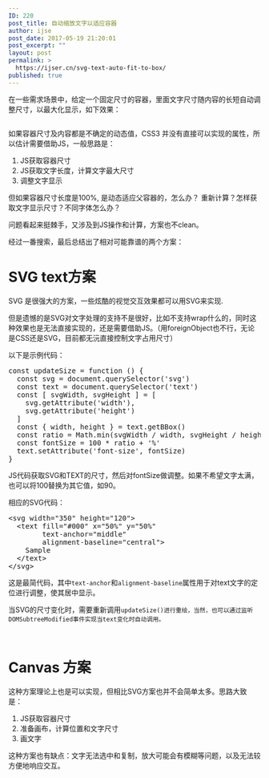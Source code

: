 ```yaml
---
ID: 220
post_title: 自动缩放文字以适应容器
author: ijse
post_date: 2017-05-19 21:20:01
post_excerpt: ""
layout: post
permalink: >
  https://ijser.cn/svg-text-auto-fit-to-box/
published: true
---
```

在一些需求场景中，给定一个固定尺寸的容器，里面文字尺寸随内容的长短自动调整尺寸，以最大化显示，如下效果：
<p id="pDWHWzf"><img class="alignnone size-full wp-image-221 " src="https://ijser.cn/wp-content/uploads/2017/05/img_591eb340c4cdc.png" alt="" /></p>
<!--more-->

如果容器尺寸及内容都是不确定的动态值，CSS3 并没有直接可以实现的属性，所以估计需要借助JS，一般思路是：
<ol>
 	<li>JS获取容器尺寸</li>
 	<li>JS获取文字长度，计算文字最大尺寸</li>
 	<li>调整文字显示</li>
</ol>
但如果容器尺寸长度是100%, 是动态适应父容器的，怎么办？ 重新计算？怎样获取文字显示尺寸？不同字体怎么办？

问题看起来挺棘手，又涉及到JS操作和计算，方案也不clean。

经过一番搜索，最后总结出了相对可能靠谱的两个方案：
<h1>SVG text方案</h1>
SVG 是很强大的方案，一些炫酷的视觉交互效果都可以用SVG来实现.

但是遗憾的是SVG对文字处理的支持不是很好，比如不支持wrap什么的，同时这种效果也是无法直接实现的，还是需要借助JS。（用foreignObject也不行，无论是CSS还是SVG，目前都无沅直接控制文字占用尺寸）

以下是示例代码：
<pre class="lang:js decode:true">const updateSize = function () {
  const svg = document.querySelector('svg')
  const text = document.querySelector('text')
  const [ svgWidth, svgHeight ] = [
    svg.getAttribute('width'),
    svg.getAttribute('height')
  ]
  const { width, height } = text.getBBox()
  const ratio = Math.min(svgWidth / width, svgHeight / height)
  const fontSize = 100 * ratio + '%'
  text.setAttribute('font-size', fontSize)
}</pre>
JS代码获取SVG和TEXT的尺寸，然后对fontSize做调整。如果不希望文字太满，也可以将100替换为其它值，如90。

相应的SVG代码：
<pre class="lang:xhtml decode:true">&lt;svg width="350" height="120"&gt;
  &lt;text fill="#000" x="50%" y="50%"
        text-anchor="middle"
        alignment-baseline="central"&gt;
    Sample
  &lt;/text&gt;
&lt;/svg&gt;</pre>
这是最简代码，其中<code>text-anchor</code>和<code>alignment-baseline</code>属性用于对text文字的定位进行调整，使其居中显示。

当SVG的尺寸变化时，需要重新调用<code>updateSize()进行重绘，当然，也可以通过监听DOMSubtreeModified事件实现当text变化时自动调用。</code>

<img class="size-full wp-image-223 aligncenter" src="https://ijser.cn/wp-content/uploads/2017/05/img_591ef02208660.png" alt="" />
<p id="kxzamgw"><img class="size-full wp-image-224 aligncenter" src="https://ijser.cn/wp-content/uploads/2017/05/img_591ef041ba204.png" alt="" /></p>

<h1>Canvas 方案</h1>
这种方案理论上也是可以实现，但相比SVG方案也并不会简单太多。思路大致是：
<ol>
 	<li>JS获取容器尺寸</li>
 	<li>准备画布，计算位置和文字尺寸</li>
 	<li>画文字</li>
</ol>
这种方案也有缺点：文字无法选中和复制，放大可能会有模糊等问题，以及无法较方便地响应交互。